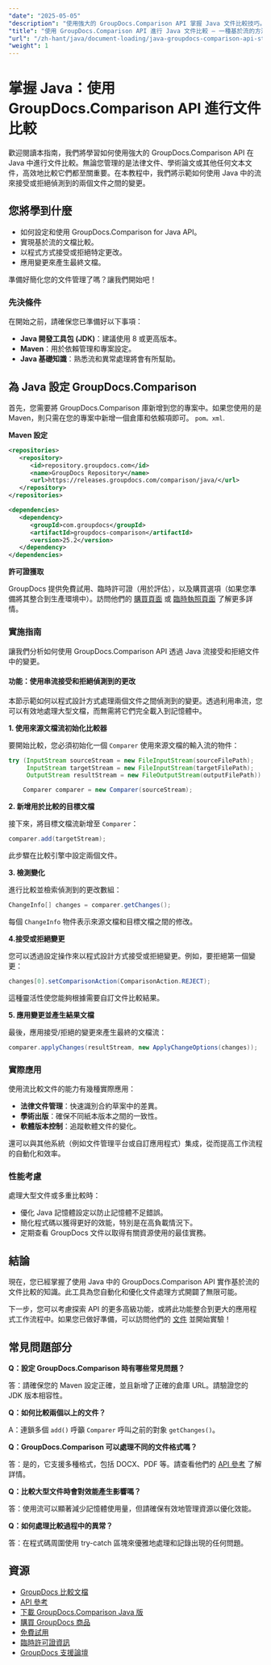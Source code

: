 ```yaml
---
"date": "2025-05-05"
"description": "使用強大的 GroupDocs.Comparison API 掌握 Java 文件比較技巧。學習基於流的技術，高效處理法律、學術和軟體文件。"
"title": "使用 GroupDocs.Comparison API 進行 Java 文件比較 — 一種基於流的方法"
"url": "/zh-hant/java/document-loading/java-groupdocs-comparison-api-stream-document-compare/"
"weight": 1
---
```


# 掌握 Java：使用 GroupDocs.Comparison API 進行文件比較

歡迎閱讀本指南，我們將學習如何使用強大的 GroupDocs.Comparison API 在 Java 中進行文件比較。無論您管理的是法律文件、學術論文或其他任何文本文件，高效地比較它們都至關重要。在本教程中，我們將示範如何使用 Java 中的流來接受或拒絕偵測到的兩個文件之間的變更。

## 您將學到什麼

- 如何設定和使用 GroupDocs.Comparison for Java API。
- 實現基於流的文檔比較。
- 以程式方式接受或拒絕特定更改。
- 應用變更來產生最終文檔。

準備好簡化您的文件管理了嗎？讓我們開始吧！

### 先決條件

在開始之前，請確保您已準備好以下事項：

- **Java 開發工具包 (JDK)**：建議使用 8 或更高版本。
- **Maven**：用於依賴管理和專案設定。
- **Java 基礎知識**：熟悉流和異常處理將會有所幫助。

## 為 Java 設定 GroupDocs.Comparison

首先，您需要將 GroupDocs.Comparison 庫新增到您的專案中。如果您使用的是 Maven，則只需在您的專案中新增一個倉庫和依賴項即可。 `pom。xml`.

**Maven 設定**

```xml
<repositories>
   <repository>
      <id>repository.groupdocs.com</id>
      <name>GroupDocs Repository</name>
      <url>https://releases.groupdocs.com/comparison/java/</url>
   </repository>
</repositories>

<dependencies>
   <dependency>
      <groupId>com.groupdocs</groupId>
      <artifactId>groupdocs-comparison</artifactId>
      <version>25.2</version>
   </dependency>
</dependencies>
```

**許可證獲取**

GroupDocs 提供免費試用、臨時許可證（用於評估），以及購買選項（如果您準備將其整合到生產環境中）。訪問他們的 [購買頁面](https://purchase.groupdocs.com/buy) 或 [臨時執照頁面](https://purchase.groupdocs.com/temporary-license/) 了解更多詳情。

### 實施指南

讓我們分析如何使用 GroupDocs.Comparison API 透過 Java 流接受和拒絕文件中的變更。

#### 功能：使用串流接受和拒絕偵測到的更改

本節示範如何以程式設計方式處理兩個文件之間偵測到的變更。透過利用串流，您可以有效地處理大型文檔，而無需將它們完全載入到記憶體中。

**1. 使用來源文檔流初始化比較器**

要開始比較，您必須初始化一個 `Comparer` 使用來源文檔的輸入流的物件：

```java
try (InputStream sourceStream = new FileInputStream(sourceFilePath);
     InputStream targetStream = new FileInputStream(targetFilePath);
     OutputStream resultStream = new FileOutputStream(outputFilePath)) {

    Comparer comparer = new Comparer(sourceStream);
```

**2. 新增用於比較的目標文檔**

接下來，將目標文檔流新增至 `Comparer`：

```java
comparer.add(targetStream);
```

此步驟在比較引擎中設定兩個文件。

**3. 檢測變化**

進行比較並檢索偵測到的更改數組：

```java
ChangeInfo[] changes = comparer.getChanges();
```

每個 `ChangeInfo` 物件表示來源文檔和目標文檔之間的修改。

**4.接受或拒絕變更**

您可以透過設定操作來以程式設計方式接受或拒絕變更。例如，要拒絕第一個變更：

```java
changes[0].setComparisonAction(ComparisonAction.REJECT);
```

這種靈活性使您能夠根據需要自訂文件比較結果。

**5. 應用變更並產生結果文檔**

最後，應用接受/拒絕的變更來產生最終的文檔流：

```java
comparer.applyChanges(resultStream, new ApplyChangeOptions(changes));
```

### 實際應用

使用流比較文件的能力有幾種實際應用：

- **法律文件管理**：快速識別合約草案中的差異。
- **學術出版**：確保不同紙本版本之間的一致性。
- **軟體版本控制**：追蹤軟體文件的變化。

還可以與其他系統（例如文件管理平台或自訂應用程式）集成，從而提高工作流程的自動化和效率。

### 性能考慮

處理大型文件或多重比較時：

- 優化 Java 記憶體設定以防止記憶體不足錯誤。
- 簡化程式碼以獲得更好的效能，特別是在高負載情況下。
- 定期查看 GroupDocs 文件以取得有關資源使用的最佳實務。

## 結論

現在，您已經掌握了使用 Java 中的 GroupDocs.Comparison API 實作基於流的文件比較的知識。此工具為您自動化和優化文件處理方式開闢了無限可能。

下一步，您可以考慮探索 API 的更多高級功能，或將此功能整合到更大的應用程式工作流程中。如果您已做好準備，可以訪問他們的 [文件](https://docs.groupdocs.com/comparison/java/) 並開始實驗！

## 常見問題部分

**Q：設定 GroupDocs.Comparison 時有哪些常見問題？**

答：請確保您的 Maven 設定正確，並且新增了正確的倉庫 URL。請驗證您的 JDK 版本相容性。

**Q：如何比較兩個以上的文件？**

A：連鎖多個 `add()` 呼籲 `Comparer` 呼叫之前的對象 `getChanges()`。

**Q：GroupDocs.Comparison 可以處理不同的文件格式嗎？**

答：是的，它支援多種格式，包括 DOCX、PDF 等。請查看他們的 [API 參考](https://reference.groupdocs.com/comparison/java/) 了解詳情。

**Q：比較大型文件時會對效能產生影響嗎？**

答：使用流可以顯著減少記憶體使用量，但請確保有效地管理資源以優化效能。

**Q：如何處理比較過程中的異常？**

答：在程式碼周圍使用 try-catch 區塊來優雅地處理和記錄出現的任何問題。

## 資源

- [GroupDocs 比較文檔](https://docs.groupdocs.com/comparison/java/)
- [API 參考](https://reference.groupdocs.com/comparison/java/)
- [下載 GroupDocs.Comparison Java 版](https://releases.groupdocs.com/comparison/java/)
- [購買 GroupDocs 商品](https://purchase.groupdocs.com/buy)
- [免費試用](https://releases.groupdocs.com/comparison/java/)
- [臨時許可證資訊](https://purchase.groupdocs.com/temporary-license/)
- [GroupDocs 支援論壇](https://forum.groupdocs.com/c/comparison)